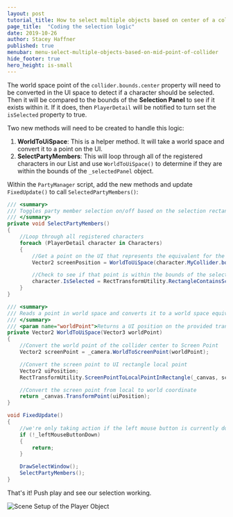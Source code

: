 ```yaml
---
layout: post
tutorial_title: How to select multiple objects based on center of a collider
page_title:  "Coding the selection logic"
date: 2019-10-26
author: Stacey Haffner
published: true
menubar: menu-select-multiple-objects-based-on-mid-point-of-collider
hide_footer: true
hero_height: is-small
---
```


The world space point of the `collider.bounds.center` property will need to be converted in the UI space to detect if a character should be selected. Then it will be compared to the bounds of the **Selection Panel** to see if it exists within it. If it does, then `PlayerDetail` will be notified to turn set the `isSelected` property to true.

Two new methods will need to be created to handle this logic: 

1. **WorldToUiSpace**: This is a helper method. It will take a world space and convert it to a point on the UI. 
1. **SelectPartyMembers**: This will loop through all of the registered characters in our List and use `WorldToUiSpace()` to determine if they are within the bounds of the `_selectedPanel` object.

Within the `PartyManager` script, add the new methods and update `FixedUpdate()` to call `SelectedPartyMembers()`:

```csharp
/// <summary>
/// Toggles party member selection on/off based on the selection rectangle that was drawn by the player
/// </summary>
private void SelectPartyMembers()
{
    //Loop through all registered characters
    foreach (PlayerDetail character in Characters)
    {
        //Get a point on the UI that represents the equivalent for the collider's center point
        Vector2 screenPosition = WorldToUiSpace(character.MyCollider.bounds.center);

        //Check to see if that point is within the bounds of the selection panel 
        character.IsSelected = RectTransformUtility.RectangleContainsScreenPoint(_selectedPanel, screenPosition);
    }
}

/// <summary>
/// Reads a point in world space and converts it to a world space equivalent on the UI
/// </summary>
/// <param name="worldPoint">Returns a UI position on the provided transform from a world position vector</param>
private Vector2 WorldToUiSpace(Vector3 worldPoint)
{
    //Convert the world point of the collider center to Screen Point
    Vector2 screenPoint = _camera.WorldToScreenPoint(worldPoint);

    //Convert the screen point to UI rectangle local point
    Vector2 uiPosition;
    RectTransformUtility.ScreenPointToLocalPointInRectangle(_canvas, screenPoint, _camera, out uiPosition);

    //Convert the screen point from local to world coordinate
    return _canvas.TransformPoint(uiPosition);
}

void FixedUpdate()
{
    //we're only taking action if the left mouse button is currently down
    if (!_leftMouseButtonDown)
    {
        return;
    }

    DrawSelectWindow();
    SelectPartyMembers();
}
```
That's it! Push play and see our selection working.

![Scene Setup of the Player Object]({{page.dir}}/images/pt-5-4-final-demo.gif)
